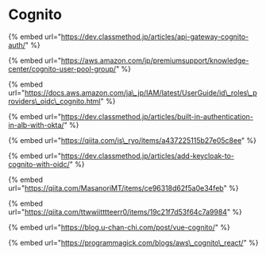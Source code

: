 # Cognito

{% embed url="https://dev.classmethod.jp/articles/api-gateway-cognito-auth/" %}

{% embed url="https://aws.amazon.com/jp/premiumsupport/knowledge-center/cognito-user-pool-group/" %}

{% embed url="https://docs.aws.amazon.com/ja\_jp/IAM/latest/UserGuide/id\_roles\_providers\_oidc\_cognito.html" %}

{% embed url="https://dev.classmethod.jp/articles/built-in-authentication-in-alb-with-okta/" %}

{% embed url="https://qiita.com/is\_ryo/items/a437225115b27e05c8ee" %}

{% embed url="https://dev.classmethod.jp/articles/add-keycloak-to-cognito-with-oidc/" %}





{% embed url="https://qiita.com/MasanoriMT/items/ce96318d62f5a0e34feb" %}

{% embed url="https://qiita.com/ttwwiitttteerr0/items/19c21f7d53f64c7a9984" %}

{% embed url="https://blog.u-chan-chi.com/post/vue-cognito/" %}

{% embed url="https://programmagick.com/blogs/aws\_cognito\_react/" %}



